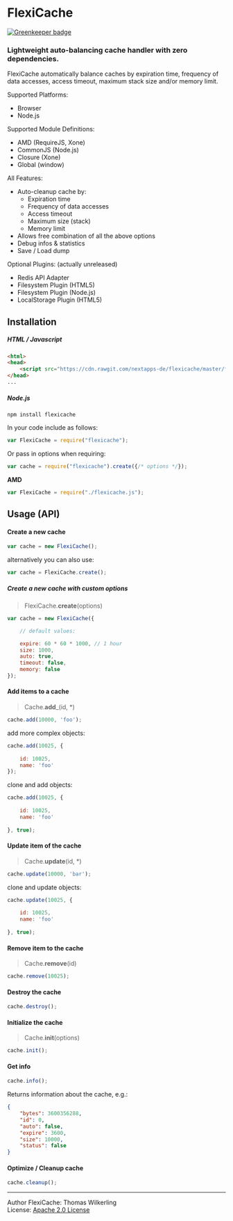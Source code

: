 # FlexiCache

[![Greenkeeper badge](https://badges.greenkeeper.io/nextapps-de/flexicache.svg)](https://greenkeeper.io/)

### Lightweight auto-balancing cache handler with zero dependencies.

FlexiCache automatically balance caches by expiration time, frequency of data accesses, access timeout, maximum stack size and/or memory limit. 

Supported Platforms:
- Browser
- Node.js

Supported Module Definitions:
- AMD (RequireJS, Xone)
- CommonJS (Node.js)
- Closure (Xone)
- Global (window)

All Features:
<ul>
    <li>Auto-cleanup cache by:<ul>
        <li>Expiration time</li>
        <li>Frequency of data accesses</li>
        <li>Access timeout</li>
        <li>Maximum size (stack)</li>
        <li>Memory limit</li>
    </ul></li>
    <li>Allows free combination of all the above options</li>
    <li>Debug infos & statistics</li>
    <li>Save / Load dump</li>
</ul>

Optional Plugins: (actually unreleased)
<ul>
    <li>Redis API Adapter</li>
    <li>Filesystem Plugin (HTML5)</li>
    <li>Filesystem Plugin (Node.js)</li>
    <li>LocalStorage Plugin (HTML5)</li>
</ul>

## Installation

##### HTML / Javascript

```html
<html>
<head>
    <script src="https://cdn.rawgit.com/nextapps-de/flexicache/master/flexicache.min.js"></script>
</head>
...
```

##### Node.js

```npm
npm install flexicache
```

In your code include as follows:

```javascript
var FlexiCache = require("flexicache");
```

Or pass in options when requiring:

```javascript
var cache = require("flexicache").create({/* options */});
```

__AMD__

```javascript
var FlexiCache = require("./flexicache.js");
```

## Usage (API)

#### Create a new cache

```js
var cache = new FlexiCache();
```

alternatively you can also use:

```js
var cache = FlexiCache.create();
```

##### Create a new cache with custom options

> FlexiCache.__create__(options)

```js
var cache = new FlexiCache({

    // default values:

    expire: 60 * 60 * 1000, // 1 hour
    size: 1000,
    auto: true,
    timeout: false,
    memory: false
});
```

#### Add items to a cache

> Cache.__add___(id, *)

```js
cache.add(10000, 'foo');
```
add more complex objects:
```js
cache.add(10025, {
    
    id: 10025,
    name: 'foo'
});
```
clone and add objects:
```js
cache.add(10025, {
    
    id: 10025,
    name: 'foo'
    
}, true);
```

#### Update item of the cache

> Cache.__update__(id, *)

```js
cache.update(10000, 'bar');
```
clone and update objects:
```js
cache.update(10025, {
    
    id: 10025,
    name: 'foo'
    
}, true);
```

#### Remove item to the cache

> Cache.__remove__(id)

```js
cache.remove(10025);
```

#### Destroy the cache

```js
cache.destroy();
```

#### Initialize the cache

> Cache.__init__(options)

```js
cache.init();
```

#### Get info

```js
cache.info();
```

Returns information about the cache, e.g.:

```json
{
    "bytes": 3600356288,
    "id": 0,
    "auto": false,
    "expire": 3600,
    "size": 10000,
    "status": false
}
```

#### Optimize / Cleanup cache

```js
cache.cleanup();
```

---
Author FlexiCache: Thomas Wilkerling<br>
License: <a href="http://www.apache.org/licenses/LICENSE-2.0.html" target="_blank">Apache 2.0 License</a><br>
